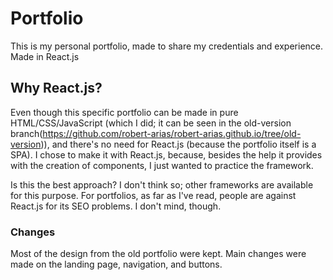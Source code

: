 # Portfolio
This is my personal portfolio, made to share my credentials and experience. Made in React.js

## Why React.js?
Even though this specific portfolio can be made in pure HTML/CSS/JavaScript (which I did; it can be seen in the old-version branch(https://github.com/robert-arias/robert-arias.github.io/tree/old-version)), and there's no need for React.js (because the portfolio itself is a SPA). I chose to make it with React.js, because, besides the help it provides with the creation of components, I just wanted to practice the framework. 

Is this the best approach? I don't think so; other frameworks are available for this purpose. For portfolios, as far as I've read, people are against React.js for its SEO problems. I don't mind, though.

### Changes
Most of the design from the old portfolio were kept. Main changes were made on the landing page, navigation, and buttons.
